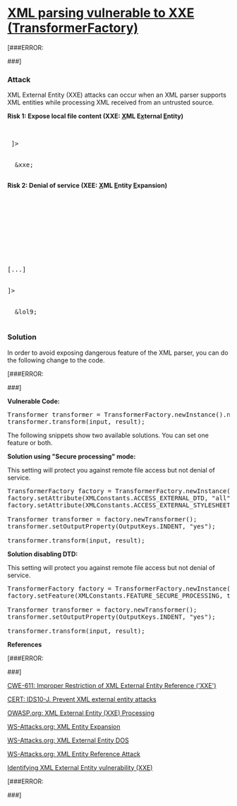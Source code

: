 # [XML parsing vulnerable to XXE (TransformerFactory)](http://find-sec-bugs.github.io/bugs.htm#XXE_DTD_TRANSFORM_FACTORY)

[###ERROR: 
<!--XXE_GENERIC_START--> ###]

### Attack

XML External Entity (XXE) attacks can occur when an XML parser supports XML entities while processing XML received
from an untrusted source.

**Risk 1: Expose local file content (XXE: <u>X</u>ML E<u>x</u>ternal <u>E</u>ntity)**

<pre>

 <!--?xml version="1.0" encoding="ISO-8859-1"?-->
 ]&gt;

 <foo>
  &amp;xxe;
 </foo></pre>

**Risk 2: Denial of service (XEE: <u>X</u>ML <u>E</u>ntity <u>E</u>xpansion)**

<pre>

 <!--?xml version="1.0"?-->

 <!--ELEMENT lolz (#PCDATA)-->

 <!--ENTITY lol1 "&lol;&lol;&lol;&lol;&lol;&lol;&lol;&lol;&lol;&lol;"-->

 <!--ENTITY lol2 "&lol1;&lol1;&lol1;&lol1;&lol1;&lol1;&lol1;&lol1;&lol1;&lol1;"-->

 <!--ENTITY lol3 "&lol2;&lol2;&lol2;&lol2;&lol2;&lol2;&lol2;&lol2;&lol2;&lol2;"-->
[...]

 <!--ENTITY lol9 "&lol8;&lol8;&lol8;&lol8;&lol8;&lol8;&lol8;&lol8;&lol8;&lol8;"-->
]&gt;

 <lolz>
  &amp;lol9;
 </lolz></pre>

### Solution

In order to avoid exposing dangerous feature of the XML parser, you can do the following change to the code.

[###ERROR: 
<!--XXE_GENERIC_END--> ###]

**Vulnerable Code:**

<pre>
Transformer transformer = TransformerFactory.newInstance().newTransformer();
transformer.transform(input, result);</pre>

The following snippets show two available solutions. You can set one feature or both.

**Solution using "Secure processing" mode:**

This setting will protect you against remote file access but not denial of service.

<pre>
TransformerFactory factory = TransformerFactory.newInstance();
factory.setAttribute(XMLConstants.ACCESS_EXTERNAL_DTD, "all");
factory.setAttribute(XMLConstants.ACCESS_EXTERNAL_STYLESHEET, "all");

Transformer transformer = factory.newTransformer();
transformer.setOutputProperty(OutputKeys.INDENT, "yes");

transformer.transform(input, result);</pre>

**Solution disabling DTD:**

This setting will protect you against remote file access but not denial of service.

<pre>
TransformerFactory factory = TransformerFactory.newInstance();
factory.setFeature(XMLConstants.FEATURE_SECURE_PROCESSING, true);

Transformer transformer = factory.newTransformer();
transformer.setOutputProperty(OutputKeys.INDENT, "yes");

transformer.transform(input, result);</pre>

**References**  

[###ERROR: 
<!--XXE_GENERIC_START--> ###]
[CWE-611: Improper Restriction of XML External Entity Reference ('XXE')](http://cwe.mitre.org/data/definitions/611.html)  

[CERT: IDS10-J. Prevent XML external entity attacks](https://www.securecoding.cert.org/confluence/pages/viewpage.action?pageId=61702260)  

[OWASP.org: XML External Entity (XXE) Processing](https://www.owasp.org/index.php/XML_External_Entity_%28XXE%29_Processing)  

[WS-Attacks.org: XML Entity Expansion](http://www.ws-attacks.org/index.php/XML_Entity_Expansion)  

[WS-Attacks.org: XML External Entity DOS](http://www.ws-attacks.org/index.php/XML_External_Entity_DOS)  

[WS-Attacks.org: XML Entity Reference Attack](http://www.ws-attacks.org/index.php/XML_Entity_Reference_Attack)  

[Identifying XML External Entity vulnerability (XXE)](http://blog.h3xstream.com/2014/06/identifying-xml-external-entity.html)  

[###ERROR: 
<!--XXE_GENERIC_END--> ###]